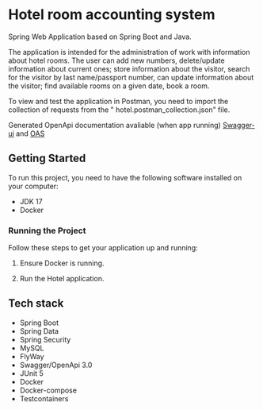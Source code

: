 # Hotel room accounting system

Spring Web Application based on Spring Boot and Java.

The application is intended for the administration of work with information about hotel rooms. The user can add new
numbers, delete/update information about current ones; store information about the visitor, search for the visitor by
last name/passport number, can update information about the visitor; find available rooms on a given date, book a room.

To view and test the application in Postman, you need to import the collection of requests from the "
hotel.postman_collection.json" file.

Generated OpenApi documentation avaliable (when app running) [Swagger-ui](http://localhost:8080/swagger-ui/index.html)
and [OAS](http://localhost:8080/v3/api-docs)

## Getting Started

To run this project, you need to have the following software installed on your computer:

- JDK 17
- Docker

### Running the Project

Follow these steps to get your application up and running:

1. Ensure Docker is running.

2. Run the Hotel application.

## Tech stack

- Spring Boot
- Spring Data
- Spring Security
- MySQL
- FlyWay
- Swagger/OpenApi 3.0
- JUnit 5
- Docker
- Docker-compose
- Testcontainers
